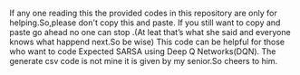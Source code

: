 If any one reading this the provided codes in this repository are only for helping.So,please don't copy this and paste. 
If you still want to copy and paste go ahead no one can stop .(At leat that’s what she said and everyone knows what happend next.So be wise)
This code can be helpful for those who want to code Expected SARSA using Deep Q Networks(DQN).
The generate csv code is not mine it is given by my senior.So cheers to him.
